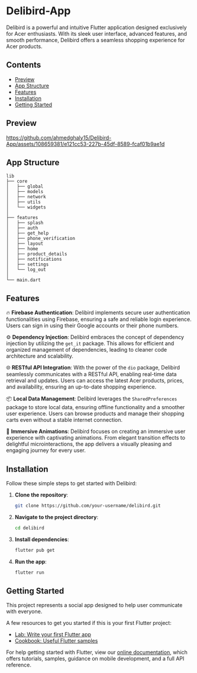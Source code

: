 # Delibird-App

Delibird is a powerful and intuitive Flutter application designed exclusively for Acer enthusiasts. With its sleek user interface, advanced features, and smooth performance, Delibird offers a seamless shopping experience for Acer products.

## Contents

- [Preview](#preview)
- [App Structure](#app-structure)
- [Features](#features)
- [Installation](#installation)
- [Getting Started](#getting-started)

## Preview

https://github.com/ahmedghaly15/Delibird-App/assets/108659381/e121cc53-227b-45df-8589-fcaf01b9ae1d

## App Structure

```
lib
├── core
│   ├── global
│   ├── models
│   ├── network
│   ├── utils
│   └── widgets
│
├── features
│   ├── splash
│   ├── auth
│   ├── get_help
│   ├── phone_verification
│   ├── layout
│   ├── home
│   ├── product_details
│   ├── notifications
│   ├── settings
│   └── log_out
│
└── main.dart

```

## Features

🔥 **Firebase Authentication**: Delibird implements secure user authentication functionalities using Firebase, ensuring a safe and reliable login experience. Users can sign in using their Google accounts or their phone numbers.

⚙️ **Dependency Injection**: Delibird embraces the concept of dependency injection by utilizing the `get_it` package. This allows for efficient and organized management of dependencies, leading to cleaner code architecture and scalability.

🌐 **RESTful API Integration**: With the power of the `dio` package, Delibird seamlessly communicates with a RESTful API, enabling real-time data retrieval and updates. Users can access the latest Acer products, prices, and availability, ensuring an up-to-date shopping experience.

📦 **Local Data Management**: Delibird leverages the `SharedPreferences` package to store local data, ensuring offline functionality and a smoother user experience. Users can browse products and manage their shopping carts even without a stable internet connection.

🎨 **Immersive Animations**: Delibird focuses on creating an immersive user experience with captivating animations. From elegant transition effects to delightful microinteractions, the app delivers a visually pleasing and engaging journey for every user.

## Installation

Follow these simple steps to get started with Delibird:

1. **Clone the repository**:

   ```bash
   git clone https://github.com/your-username/delibird.git
   ```

2. **Navigate to the project directory**:

   ```bash
   cd delibird
   ```

3. **Install dependencies**:

   ```bash
   flutter pub get
   ```

4. **Run the app**:

   ```bash
   flutter run
   ```

## Getting Started

This project represents a social app designed to help user communicate with everyone.

A few resources to get you started if this is your first Flutter project:

- [Lab: Write your first Flutter app](https://flutter.dev/docs/get-started/codelab)
- [Cookbook: Useful Flutter samples](https://flutter.dev/docs/cookbook)

For help getting started with Flutter, view our
[online documentation](https://flutter.dev/docs), which offers tutorials,
samples, guidance on mobile development, and a full API reference.
